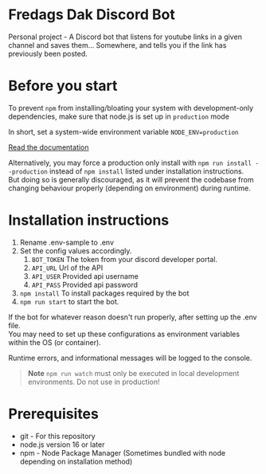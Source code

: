 # Fredags Dak Discord Bot
Personal project - A Discord bot that listens for youtube links in a given channel and saves them... Somewhere, and tells you if the link has previously been posted.

# Before you start
To prevent `npm` from installing/bloating your system with development-only dependencies, make sure that node.js is set up in `production` mode

In short, set a system-wide environment variable `NODE_ENV=production`

[Read the documentation](https://nodejs.dev/learn/nodejs-the-difference-between-development-and-production)

Alternatively, you may force a production only install with `npm run install --production` instead of `npm install` listed under installation instructions.  
But doing so is generally discouraged, as it will prevent the codebase from changing behaviour properly (depending on environment) during runtime.  

# Installation instructions
1. Rename .env-sample to .env
2. Set the config values accordingly.
	1. `BOT_TOKEN` The token from your discord developer portal.
	2. `API_URL` Url of the API
	3. `API_USER` Provided api username
	4. `API_PASS` Provided api password
3. `npm install` To install packages required by the bot
4. `npm run start` to start the bot.

If the bot for whatever reason doesn't run properly, after setting up the .env file.  
You may need to set up these configurations as environment variables within the OS (or container).

Runtime errors, and informational messages will be logged to the console.

> **Note** `npm run watch` must only be executed in local development environments.
> Do not use in production!

# Prerequisites
- git - For this repository
- node.js version 16 or later
- npm - Node Package Manager (Sometimes bundled with node depending on installation method)